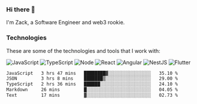 ### Hi there 👋
I'm Zack, a Software Engineer and web3 rookie.

### Technologies
These are some of the technologies and tools that I work with:

![JavaScript](https://img.shields.io/badge/JavaScript-323330.svg?logo=javascript&logoColor=F7DF1E) 
![TypeScript](https://img.shields.io/badge/TypeScript-007ACC.svg?logo=typescript&logoColor=white) 
![Node](https://img.shields.io/badge/Node.js-43853D.svg?logo=node.js&logoColor=white)
![React](https://img.shields.io/badge/React-20232a.svg?logo=react&logoColor=61DAFB) 
![Angular](https://img.shields.io/badge/Angular-E23237.svg?logo=angularjs&logoColor=white)
![NestJS](https://img.shields.io/badge/NestJS-E0234E?logo=nestjs&logoColor=white)
![Flutter](https://img.shields.io/badge/Flutter-02569B.svg?logo=flutter&logoColor=white)

<!--START_SECTION:waka-->

```txt
JavaScript   3 hrs 47 mins   ████████▓░░░░░░░░░░░░░░░░   35.10 %
JSON         3 hrs 8 mins    ███████▒░░░░░░░░░░░░░░░░░   29.00 %
TypeScript   2 hrs 36 mins   ██████░░░░░░░░░░░░░░░░░░░   24.10 %
Markdown     26 mins         █░░░░░░░░░░░░░░░░░░░░░░░░   04.05 %
Text         17 mins         ▓░░░░░░░░░░░░░░░░░░░░░░░░   02.73 %
```

<!--END_SECTION:waka-->
